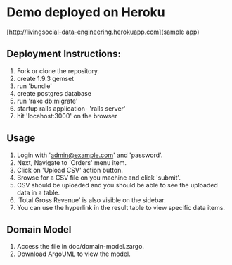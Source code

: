 # Demo deployed on Heroku
[http://livingsocial-data-engineering.herokuapp.com](sample app)


## Deployment Instructions:
1. Fork or clone the repository.
1. create 1.9.3 gemset
1. run 'bundle'
1. create postgres database
1. run 'rake db:migrate'
1. startup rails application- 'rails server'
1. hit 'locahost:3000' on the browser


## Usage
1. Login with 'admin@example.com' and 'password'.
1. Next, Navigate to 'Orders' menu item.
1. Click on 'Upload CSV' action button.
1. Browse for a CSV file on you machine and click 'submit'.
1. CSV should be uploaded and you should be able to see the uploaded data in a table.
1. 'Total Gross Revenue' is also visible on the sidebar.
1. You can use the hyperlink in the result table to view specific data items.

## Domain Model
1. Access the file in doc/domain-model.zargo.
1. Download ArgoUML to view the model.